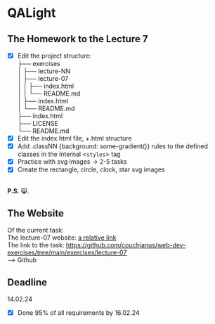 # QALight
## The Homework to the Lecture 7

- [x] Edit the project structure:<br>
├── exercises<br>
│   ├── lecture-NN<br>
│   ├── lecture-07<br>
│   │   ├── index.html<br>
│   │   └── README.md<br>
│   ├── index.html <br>
│   └── README.md<br>
├── index.html<br>
├── LICENSE<br>
└── README.md<br>
- [x] Edit the index.html file, +.html structure <br>
- [x] Add .classNN {background: some-gradient()} rules to the defined classes in the internal <`styles`> tag<br>
- [x] Practice with svg images -> 2-5 tasks<br>
- [x] Create the rectangle, circle, clock, star svg images
<br><br>

**P.S.** 😸.

## The Website
Of the current task: <br>
The lecture-07 website: [a relative link](./index.html)<br>
The link to the task: https://github.com/couchjanus/web-dev-exercises/tree/main/exercises/lecture-07
<br />
--> Github

## Deadline
14.02.24 <br />

- [x] Done 95% of all requirements by 16.02.24